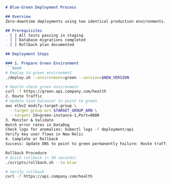 ```markdown
# Blue-Green Deployment Process

## Overview
Zero-downtime deployments using two identical production environments.

## Prerequisites
- [ ] All tests passing in staging
- [ ] Database migrations completed
- [ ] Rollback plan documented

## Deployment Steps

### 1. Prepare Green Environment
```bash
# Deploy to green environment
./deploy.sh --environment=green --version=$NEW_VERSION

# Health check green environment
curl -f https://green.api.company.com/health
2. Route Traffic
# Update load balancer to point to green
aws elbv2 modify-target-group \
  --target-group-arn $TARGET_GROUP_ARN \
  --targets Id=green-instance-1,Port=8080
3. Monitor & Validate
Watch error rates in DataDog
Check logs for anomalies: kubectl logs -f deployment/api
Verify key user flows in New Relic
4. Complete or Rollback
Success: Update DNS to point to green permanently Failure: Route traffic back to blue environment

Rollback Procedure
# Quick rollback (< 30 seconds)
./scripts/rollback.sh --to-blue

# Verify rollback
curl -f https://api.company.com/health